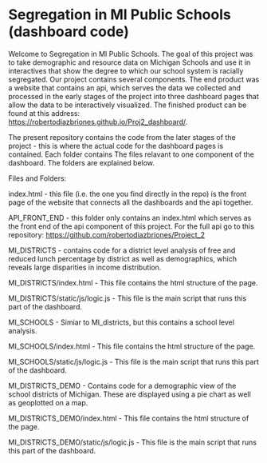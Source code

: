 # Segregation in MI Public Schools (dashboard code)

Welcome to Segregation in MI Public Schools. The goal of this project was to take demographic and resource data on Michigan Schools and use it in interactives that show the degree to which our school system is racially segregated. Our project contains several components. The end product was a website that contains an api, which serves the data we collected and processed in the early stages of the project into three dashboard pages that allow the data to be interactively visualized. The finished product can be found at this address: https://robertodiazbriones.github.io/Proj2_dashboard/.

The present repository contains the code from the later stages of the project - this is where the actual code for the dashboard pages is contained. Each folder contains 
The files relavant to one component of the dashboard. The folders are explained below.

Files and Folders:

index.html - this file (i.e. the one you find directly in the repo) is the front page of the website that connects all the dashboards and the api together. 

API_FRONT_END - this folder only contains an index.html which serves as the front end of the api component of this project. For the full api go to this repository:
https://github.com/robertodiazbriones/Project_2

MI_DISTRICTS - contains code for a district level analysis of free and reduced lunch percentage by district as well as demographics, which reveals large disparities
in income distribution. 

MI_DISTRICTS/index.html - This file contains the html structure of the page.

MI_DISTRICTS/static/js/logic.js - This file is the main script that runs this part of the dashboard. 

MI_SCHOOLS  - Simiar to MI_districts, but this contains a school level analysis. 

MI_SCHOOLS/index.html - This file contains the html structure of the page.

MI_SCHOOLS/static/js/logic.js - This file is the main script that runs this part of the dashboard. 

MI_DISTRICTS_DEMO - Contains code for a demographic view of the school districts of Michigan. These are displayed using a pie chart as well as geoplotted on a map.

MI_DISTRICTS_DEMO/index.html - This file contains the html structure of the page.

MI_DISTRICTS_DEMO/static/js/logic.js - This file is the main script that runs this part of the dashboard. 
